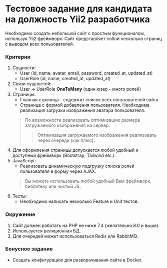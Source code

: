 # Тестовое задание для кандидата на должность Yii2 разработчика

Необходимо создать небольшой сайт с простым функционалом, используя Yii2 фреймворк.
Сайт представляет собой несколько страниц с выводом всех пользователей.

### Критерии
1. Сущности:
    * User (id, name, avatar, email, password, created_at, updated_at)
    * UserRole (id, name, created_at, updated_at)
2. Связи сущностей:
    * User -> UserRole **OneToMany** (один юзер - много ролей)
3. Страницы:
    * Главная страница - содержит список всех пользователей сайта.
    * Страница с формой добавления пользователя. Необходима реализация загрузки изображения аватара пользователя.
    > По возможности реализовать оптимизацию размера загружаемого изображения на сервер.
    >> Оптимизация загружаемого изображения реализовать через очереди (как плюс).
4. Для оформления страницы допускается любой удобный и доступный фреймворк (Bootstrap, Tailwind etc.).
5. JavaScript:
    * Реализовать динамическую подгрузку списка ролей пользователя в форму через AJAX.
    > Вы можете использовать любой удобный Вам фреймворк, библитеку или чистый JS.
6. Тесты:
    * Необходимо написать несколько Feature и Unit тестов.

### Окружение
1. Сайт должен работать на PHP не ниже 7.4 (желательно 8.0 и выше).
2. Используется реляционная БД.
3. Для очередей может использоваться Redis или RabbitMQ.

### Бонусное задание
* Создать конфигурацию для разворачивания сайта в Docker.
